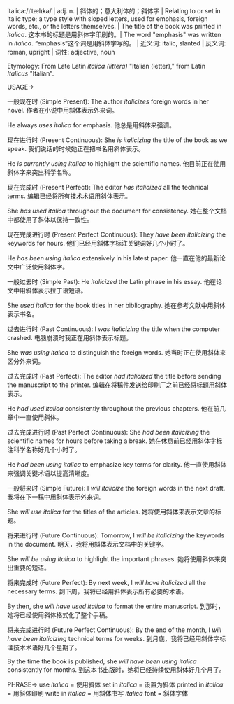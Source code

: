 italica:/ɪˈtælɪkə/ | adj. n. | 斜体的；意大利体的；斜体字 |  Relating to or set in italic type; a type style with sloped letters, used for emphasis, foreign words, etc., or the letters themselves. | The title of the book was printed in *italica*.  这本书的标题是用斜体字印刷的。|  The word "emphasis" was written in *italica*.  “emphasis”这个词是用斜体字写的。 | 近义词: italic, slanted | 反义词: roman, upright | 词性: adjective, noun


Etymology: From Late Latin *italica (littera)* "Italian (letter)," from Latin *Italicus* "Italian".

USAGE->

一般现在时 (Simple Present):
The author *italicizes* foreign words in her novel.  作者在小说中用斜体表示外来词。

He always *uses italica* for emphasis. 他总是用斜体来强调。


现在进行时 (Present Continuous):
She *is italicizing* the title of the book as we speak.  我们说话的时候她正在把书名用斜体表示。

He *is currently using italica* to highlight the scientific names. 他目前正在使用斜体字来突出科学名称。


现在完成时 (Present Perfect):
The editor *has italicized* all the technical terms. 编辑已经将所有技术术语用斜体表示。

She *has used italica* throughout the document for consistency.  她在整个文档中都使用了斜体以保持一致性。


现在完成进行时 (Present Perfect Continuous):
They *have been italicizing* the keywords for hours. 他们已经用斜体字标注关键词好几个小时了。

He *has been using italica* extensively in his latest paper.  他一直在他的最新论文中广泛使用斜体字。


一般过去时 (Simple Past):
He *italicized* the Latin phrase in his essay.  他在论文中用斜体表示拉丁语短语。

She *used italica* for the book titles in her bibliography.  她在参考文献中用斜体表示书名。


过去进行时 (Past Continuous):
I *was italicizing* the title when the computer crashed.  电脑崩溃时我正在用斜体表示标题。

She *was using italica* to distinguish the foreign words. 她当时正在使用斜体来区分外来词。


过去完成时 (Past Perfect):
The editor *had italicized* the title before sending the manuscript to the printer.  编辑在将稿件发送给印刷厂之前已经将标题用斜体表示。

He *had used italica* consistently throughout the previous chapters.  他在前几章中一直使用斜体。


过去完成进行时 (Past Perfect Continuous):
She *had been italicizing* the scientific names for hours before taking a break.  她在休息前已经用斜体字标注科学名称好几个小时了。

He *had been using italica* to emphasize key terms for clarity.  他一直使用斜体来强调关键术语以提高清晰度。


一般将来时 (Simple Future):
I *will italicize* the foreign words in the next draft.  我将在下一稿中用斜体表示外来词。

She *will use italica* for the titles of the articles. 她将使用斜体来表示文章的标题。


将来进行时 (Future Continuous):
Tomorrow, I *will be italicizing* the keywords in the document. 明天，我将用斜体表示文档中的关键字。

She *will be using italica* to highlight the important phrases. 她将使用斜体来突出重要的短语。


将来完成时 (Future Perfect):
By next week, I *will have italicized* all the necessary terms.  到下周，我将已经用斜体表示所有必要的术语。

By then, she *will have used italica* to format the entire manuscript. 到那时，她将已经使用斜体格式化了整个手稿。


将来完成进行时 (Future Perfect Continuous):
By the end of the month, I *will have been italicizing* technical terms for weeks.  到月底，我将已经用斜体字标注技术术语好几个星期了。

By the time the book is published, she *will have been using italica* consistently for months.  到这本书出版时，她将已经持续使用斜体好几个月了。



PHRASE->
use *italica* = 使用斜体
set in *italica* = 设置为斜体
printed in *italica* = 用斜体印刷
write in *italica* = 用斜体书写
*italica* font = 斜体字体
